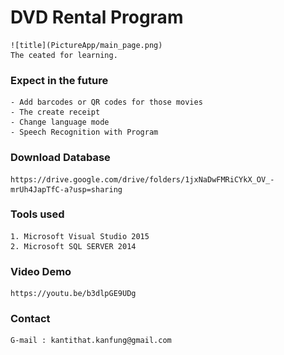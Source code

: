 # DVD Rental Program
	![title](PictureApp/main_page.png)
	The ceated for learning.
	
### Expect in the future
	- Add barcodes or QR codes for those movies
	- The create receipt
	- Change language mode
	- Speech Recognition with Program

### Download Database
	https://drive.google.com/drive/folders/1jxNaDwFMRiCYkX_OV_-mrUh4JapTfC-a?usp=sharing
	
### Tools used
	1. Microsoft Visual Studio 2015
	2. Microsoft SQL SERVER 2014
	
### Video Demo
	https://youtu.be/b3dlpGE9UDg

### Contact
	G-mail : kantithat.kanfung@gmail.com
